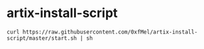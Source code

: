 # artix-install-script
`curl https://raw.githubusercontent.com/0xfMel/artix-install-script/master/start.sh | sh`
